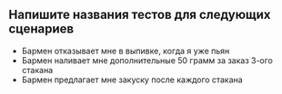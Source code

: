 ## Напишите названия тестов для следующих сценариев
* Бармен отказывает мне в выпивке, когда я уже пьян
* Бармен наливает мне дополнительные 50 грамм за заказ 3-ого стакана
* Бармен предлагает мне закуску после каждого стакана
